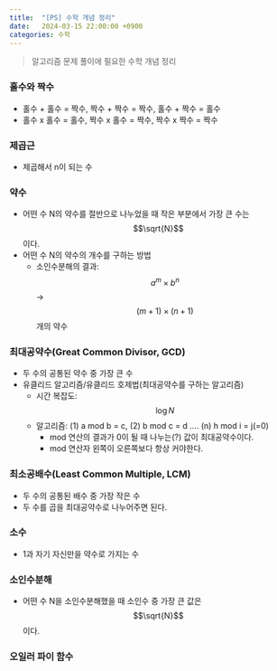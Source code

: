 ```yaml
---
title:  "[PS] 수학 개념 정리"
date:   2024-03-15 22:00:00 +0900
categories: 수학
---
```


> 알고리즘 문제 풀이에 필요한 수학 개념 정리

### 홀수와 짝수
- 홀수 + 홀수 = 짝수, 짝수 + 짝수 = 짝수, 홀수 + 짝수 = 홀수
- 홀수 x 홀수 = 홀수, 짝수 x 홀수 = 짝수, 짝수 x 짝수 = 짝수

### 제곱근
- 제곱해서 n이 되는 수

### 약수
- 어떤 수 N의 약수를 절반으로 나누었을 때 작은 부분에서 가장 큰 수는 $$\sqrt{N}$$이다.
- 어떤 수 N의 약수의 개수를 구하는 방법
  - 소인수분해의 결과: $$a^m \times b^n$$ -> $$ (m + 1) \times (n + 1)$$개의 약수

### 최대공약수(Great Common Divisor, GCD)
- 두 수의 공통된 약수 중 가장 큰 수
- 유클리드 알고리즘/유클리드 호제법(최대공약수를 구하는 알고리즘)
  - 시간 복잡도: $$\log N$$
  - 알고리즘: (1) a mod b = c, (2) b mod c = d .... (n) h mod i = j(=0)
    - mod 연산의 결과가 0이 될 때 나누는(?) 값이 최대공약수이다.
    - mod 연산자 왼쪽이 오른쪽보다 항상 커야한다.

### 최소공배수(Least Common Multiple, LCM)
- 두 수의 공통된 배수 중 가장 작은 수
- 두 수를 곱을 최대공약수로 나누어주면 된다.

### 소수
- 1과 자기 자신만을 약수로 가지는 수


### 소인수분해
- 어떤 수 N을 소인수분해했을 때 소인수 중 가장 큰 값은 $$\sqrt{N}$$ 이다.

### 오일러 파이 함수
